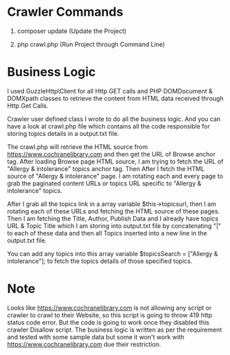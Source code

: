 # Crawler Commands
1. composer update (Update the Project)

2. php crawl.php (Run Project through Command Line)

# Business Logic
I used GuzzleHttp\Client for all Http GET calls and PHP DOMDocument & DOMXpath classes to retrieve the content from HTML data received through Http Get Calls.

Crawler user defined class I wrote to do all the business logic. And you can have a look at crawl.php file which contains all the code responsible for storing topics details in a output.txt file.

The crawl.php will retrieve the HTML source from https://www.cochranelibrary.com and then get the URL of Browse anchor tag. After loading Browse page HTML source, I am trying to fetch the URL of "Allergy & intolerance" topics anchor tag. Then After I fetch the HTML source of "Allergy & intolerance" page. I am rotating each and every page to grab the paginated content URLs or topics URL specific to "Allergy & intolerance" topics.

After I grab all the topics link in a array variable $this->topicsurl, then I am rotating each of these URLs and fetching the HTML source of these pages. Then I am fetching the Title, Author, Publish Data and I already have topics URL & Topic Title which I am storing into output.txt file by concatenating "|" to each of these data and then all Topics inserted into a new line in the output.txt file.

You can add any topics into this array variable $topicsSearch = ["Allergy & intolerance"]; to fetch the topics details of those specified topics.

# Note
Looks like https://www.cochranelibrary.com is not allowing any script or crawler to crawl to their Website, so this script is going to throw 419 http status code error. But the code is going to work once they disabled this crawler Disallow script. The business logic is written as per the requirement and tested with some sample data but some it won't work with https://www.cochranelibrary.com due their restriction.
